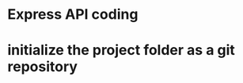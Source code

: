 # Express API coding
# initialize the project folder as a git repository


<!-- AppVeyor and Travis CI are both automated test runners. The main difference is that travis-ci runs tests in a Linux environment while AppVeyor runs tests in a Windows environment. -->

 <!-- Note that the executeQueryArray function executes an array of queries and waits for each one to complete inside the loop. -->

 <!-- “[...] functions that have access to the request object (req), the response object (res), and the next middleware function in the application’s request-response cycle. The next middleware function is commonly denoted by a variable named next.” -->

 <!-- “Error Handling refers to how Express catches and processes errors that occur both synchronously and asynchronously. -->

 <!-- “Errors that occur in synchronous code inside route handlers and middleware require no extra work.” -->